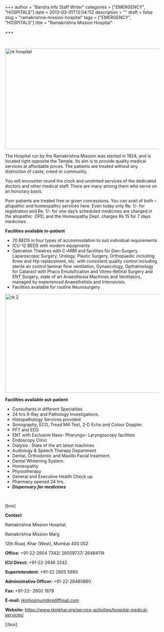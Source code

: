 +++
author = "Bandra info Staff Writer"
categories = ["EMERGENCY", "HOSPITALS"]
date = 2013-03-01T13:04:11Z
description = ""
draft = false
slug = "ramakrishna-mission-hospital"
tags = ["EMERGENCY", "HOSPITALS"]
title = "Ramakrishna Mission Hospital"

+++


<p>&nbsp;</p>
<p><a href="https://i0.wp.com/bandra.info/wp-content/uploads/2013/04/rk-hospital.jpg?ssl=1"><img loading="lazy" class="size-full wp-image-781 aligncenter" alt="rk hospital" src="https://i0.wp.com/bandra.info/wp-content/uploads/2013/04/rk-hospital.jpg?resize=602%2C330&#038;ssl=1" width="602" height="330" srcset="https://i0.wp.com/bandra.info/wp-content/uploads/2013/04/rk-hospital.jpg?w=602&amp;ssl=1 602w, https://i0.wp.com/bandra.info/wp-content/uploads/2013/04/rk-hospital.jpg?resize=300%2C164&amp;ssl=1 300w" sizes="(max-width: 602px) 100vw, 602px" data-recalc-dims="1" /></a></p>
<p>The Hospital run by the Ramakrishna Mission was started in 1924, and is located right opposite the Temple. Its aim is to provide quality medical services at affordable prices. The patients are treated without any distinction of caste, creed or community.</p>
<p>You will encounter round the clock and unstinted services of the dedicated doctors and other medical staff. There are many among them who serve on an honorary basis.</p>
<p>Poor patients are treated free or given concessions. You can avail of both – allopathic and homeopathic services here. Even today only Re. 1/- for registration and Re. 1/- for one day’s scheduled medicines are charged in the allopathic  OPD, and the Homeopathy Dept. charges Rs 15 for 7 days medicines .</p>
<p><b>Facilities available in-patient</b></p>
<ul>
<li>70 BEDS in four types of accommodation to suit individual requirements</li>
<li>ICU-12 BEDS with modern equipments</li>
<li>Operation Theatres with C-ARM and facilities for Gen-Surgery, Laparoscopic Surgery, Urology, Plastic Surgery, Orthopaedic including Knee and Hip replacement, etc. with consistent quality control including sterile air control laminar flow ventilation, Gynaecology, Opthalmology for Cataract with Phaco Emulsification and Vitreo-Retinal Surgery and ENT Surgery, state of art Anaesthesia Machines and Ventilators, managed by experienced Anaesthetists and Intensivists.</li>
<li>Facilities available for routine Neurosurgery</li>
</ul>
<p><a href="https://i2.wp.com/bandra.info/wp-content/uploads/2013/04/rk-2.jpg?ssl=1"><img loading="lazy" class="size-full wp-image-782 aligncenter" alt="rk 2" src="https://i2.wp.com/bandra.info/wp-content/uploads/2013/04/rk-2.jpg?resize=600%2C324&#038;ssl=1" width="600" height="324" srcset="https://i2.wp.com/bandra.info/wp-content/uploads/2013/04/rk-2.jpg?w=600&amp;ssl=1 600w, https://i2.wp.com/bandra.info/wp-content/uploads/2013/04/rk-2.jpg?resize=300%2C162&amp;ssl=1 300w" sizes="(max-width: 600px) 100vw, 600px" data-recalc-dims="1" /></a></p>
<p><b>Facilities available out-patient</b></p>
<ul>
<li>Consultants in different Specialties</li>
<li>24 hrs X-Ray and Pathology Investigations.</li>
<li>Histopathology Services provided</li>
<li>Sonography, ECG, Tread Mill Test, 2-D Echo and Colour Doppler.</li>
<li>PFT and EEG</li>
<li>ENT with Exclusive Naso- Pharyngo- Laryngoscopy facilities</li>
<li>Endoscopy Clinic</li>
<li>Dialysis : State of the art latest machines</li>
<li>Audiology &amp; Speech Therapy Department</li>
<li>Dental, Orthodontic and Maxillo Facial treatment.</li>
<li>Dental Whitening System.</li>
<li>Homeopathy</li>
<li>Physiotherapy</li>
<li>General and Executive Health Check up.</li>
<li>Pharmacy opened 24 hrs.</li>
<li><b><i>Dispensary for medicines</i></b><i></i></li>
</ul>
<p>&nbsp;</p>
[box]
<p><b>Contact </b></p>
<p>Ramakrishna Mission Hospital,</p>
<p>Ramakrishna Mission Marg</p>
<p>12th Road, Khar (West), Mumbai 400 052</p>
<p><b>Office:</b> +91-22-2604 7342/ 26059737/ 26484119</p>
<p><b>ICU Direct:</b> +91-22-2646 2242</p>
<p><b>Superintendent:</b> +91-22 2605 5993</p>
<p><b>Administrative Officer: </b>+91-22-26480860</p>
<p><b>Fax:</b> +91-22- 2600 1879</p>
<p><b>E-mail: </b><a href="mailto:rkmhosmum@rediffmail.com">rkmhosmum@rediffmail.com</a></p>
<p><b>Website:</b> <a href="https://www.rkmkhar.org/service-activities/hospital-medical-services/">https://www.rkmkhar.org/service-activities/hospital-medical-services/</a></p>
[/box]
<p>&nbsp;</p>



